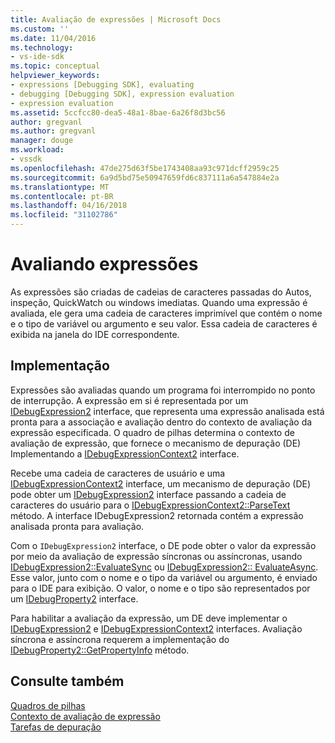 ```yaml
---
title: Avaliação de expressões | Microsoft Docs
ms.custom: ''
ms.date: 11/04/2016
ms.technology:
- vs-ide-sdk
ms.topic: conceptual
helpviewer_keywords:
- expressions [Debugging SDK], evaluating
- debugging [Debugging SDK], expression evaluation
- expression evaluation
ms.assetid: 5ccfcc80-dea5-48a1-8bae-6a26f8d3bc56
author: gregvanl
ms.author: gregvanl
manager: douge
ms.workload:
- vssdk
ms.openlocfilehash: 47de275d63f5be1743408aa93c971dcff2959c25
ms.sourcegitcommit: 6a9d5bd75e50947659fd6c837111a6a547884e2a
ms.translationtype: MT
ms.contentlocale: pt-BR
ms.lasthandoff: 04/16/2018
ms.locfileid: "31102786"
---
```

# <a name="evaluating-expressions"></a>Avaliando expressões
As expressões são criadas de cadeias de caracteres passadas do Autos, inspeção, QuickWatch ou windows imediatas. Quando uma expressão é avaliada, ele gera uma cadeia de caracteres imprimível que contém o nome e o tipo de variável ou argumento e seu valor. Essa cadeia de caracteres é exibida na janela do IDE correspondente.  
  
## <a name="implementation"></a>Implementação  
 Expressões são avaliadas quando um programa foi interrompido no ponto de interrupção. A expressão em si é representada por um [IDebugExpression2](../../extensibility/debugger/reference/idebugexpression2.md) interface, que representa uma expressão analisada está pronta para a associação e avaliação dentro do contexto de avaliação da expressão especificada. O quadro de pilhas determina o contexto de avaliação de expressão, que fornece o mecanismo de depuração (DE) Implementando a [IDebugExpressionContext2](../../extensibility/debugger/reference/idebugexpressioncontext2.md) interface.  
  
 Recebe uma cadeia de caracteres de usuário e uma [IDebugExpressionContext2](../../extensibility/debugger/reference/idebugexpressioncontext2.md) interface, um mecanismo de depuração (DE) pode obter um [IDebugExpression2](../../extensibility/debugger/reference/idebugexpression2.md) interface passando a cadeia de caracteres do usuário para o [ IDebugExpressionContext2::ParseText](../../extensibility/debugger/reference/idebugexpressioncontext2-parsetext.md) método. A interface IDebugExpression2 retornada contém a expressão analisada pronta para avaliação.  
  
 Com o `IDebugExpression2` interface, o DE pode obter o valor da expressão por meio da avaliação de expressão síncronas ou assíncronas, usando [IDebugExpression2::EvaluateSync](../../extensibility/debugger/reference/idebugexpression2-evaluatesync.md) ou [IDebugExpression2:: EvaluateAsync](../../extensibility/debugger/reference/idebugexpression2-evaluateasync.md). Esse valor, junto com o nome e o tipo da variável ou argumento, é enviado para o IDE para exibição. O valor, o nome e o tipo são representados por um [IDebugProperty2](../../extensibility/debugger/reference/idebugproperty2.md) interface.  
  
 Para habilitar a avaliação da expressão, um DE deve implementar o [IDebugExpression2](../../extensibility/debugger/reference/idebugexpression2.md) e [IDebugExpressionContext2](../../extensibility/debugger/reference/idebugexpressioncontext2.md) interfaces. Avaliação síncrona e assíncrona requerem a implementação do [IDebugProperty2::GetPropertyInfo](../../extensibility/debugger/reference/idebugproperty2-getpropertyinfo.md) método.  
  
## <a name="see-also"></a>Consulte também  
 [Quadros de pilhas](../../extensibility/debugger/stack-frames.md)   
 [Contexto de avaliação de expressão](../../extensibility/debugger/expression-evaluation-context.md)   
 [Tarefas de depuração](../../extensibility/debugger/debugging-tasks.md)